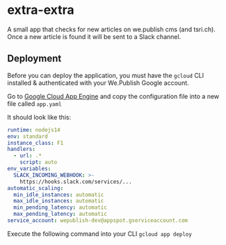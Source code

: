 # extra-extra
A small app that checks for new articles on we.publish cms (and tsri.ch).
Once a new article is found it will be sent to a Slack channel.

## Deployment

Before you can deploy the application, you must have the `gcloud` CLI installed & authenticated with your We.Publish Google account.

Go to [Google Cloud App Engine](https://console.cloud.google.com/appengine/versions?serviceId=default&versionId=20210701t113659&project=wepublish-dev) and copy the configuration file into a new file called `app.yaml`

It should look like this:

```yaml
runtime: nodejs14
env: standard
instance_class: F1
handlers:
  - url: .*
    script: auto
env_variables:
  SLACK_INCOMING_WEBHOOK: >-
    https://hooks.slack.com/services/...
automatic_scaling:
  min_idle_instances: automatic
  max_idle_instances: automatic
  min_pending_latency: automatic
  max_pending_latency: automatic
service_account: wepublish-dev@appspot.gserviceaccount.com
```

Execute the following command into your CLI `gcloud app deploy`

